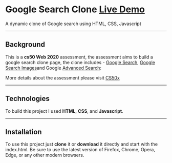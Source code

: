# Google Search Clone [Live Demo](https://google-search-clone-cs50web.netlify.app/)
A dynamic clone of Google search using HTML, CSS, Javascript

***

## Background
This is a **cs50 Web 2020** assessment, the assessment aims to build a google search clone page, the clone includes - [Google Search](https://www.google.com/), [Google Search Images](https://www.google.com.eg/imghp)and Google [Advanced Search](https://www.google.com/advanced_search):

More details about the assessment please visit [CS50x](https://cs50.harvard.edu/web/2020/projects/0/search/)

***

## Technologies
To build this project I used **HTML**, **CSS**, and **Javascript**.

***

## Installation
To use this project just **clone** it or **download** it directly and start with the index.html. Be sure to use the latest version of Firefox, Chrome, Opera, Edge, or any other modern browsers.
